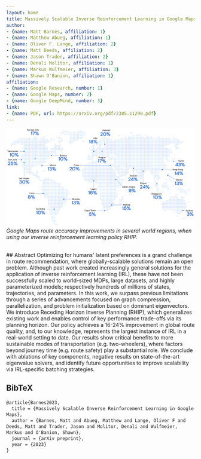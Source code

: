 ```yaml
---
layout: home
title: Massively Scalable Inverse Reinforcement Learning in Google Maps
author:
- {name: Matt Barnes, affiliation: 1}
- {name: Matthew Abueg, affiliation: 1}
- {name: Oliver F. Lange, affiliation: 2}
- {name: Matt Deeds, affiliation: 2}
- {name: Jason Trader, affiliation: 2}
- {name: Denali Molitor, affiliation: 1}
- {name: Markus Wulfmeier, affiliation: 3}
- {name: Shawn O'Banion, affiliation: 1}
affiliation:
- {name: Google Research, number: 1}
- {name: Google Maps, number: 2}
- {name: Google DeepMind, number: 3}
link:
- {name: PDF, url: https://arxiv.org/pdf/2305.11290.pdf}
---
```


![Image name](/assets/worldwide-lift.png)
*Google Maps route accuracy improvements in several world regions, when using our inverse reinforcement learning policy RHIP.*

<br>
## Abstract
Optimizing for humans' latent preferences is a grand challenge in route recommendation, where globally-scalable solutions remain an open problem. Although past work created increasingly general solutions for the application of inverse reinforcement learning (IRL), these have not been successfully scaled to world-sized MDPs, large datasets, and highly parameterized models; respectively hundreds of millions of states, trajectories, and parameters. In this work, we surpass previous limitations through a series of advancements focused on graph compression, parallelization, and problem initialization based on dominant eigenvectors. We introduce Receding Horizon Inverse Planning (RHIP), which generalizes existing work and enables control of key performance trade-offs via its planning horizon. Our policy achieves a 16-24% improvement in global route quality, and, to our knowledge, represents the largest instance of IRL in a real-world setting to date. Our results show critical benefits to more sustainable modes of transportation (e.g. two-wheelers), where factors beyond journey time (e.g. route safety) play a substantial role. We conclude with ablations of key components, negative results on state-of-the-art eigenvalue solvers, and identify future opportunities to improve scalability via IRL-specific batching strategies.

## BibTeX
```
@article{Barnes2023,
  title = {Massively Scalable Inverse Reinforcement Learning in Google Maps},
  author = {Barnes, Matt and Abueg, Matthew and Lange, Oliver F and Deeds, Matt and Trader, Jason and Molitor, Denali and Wulfmeier, Markus and O'Banion, Shawn},
  journal = {arXiv preprint},
  year = {2023}
}
```
